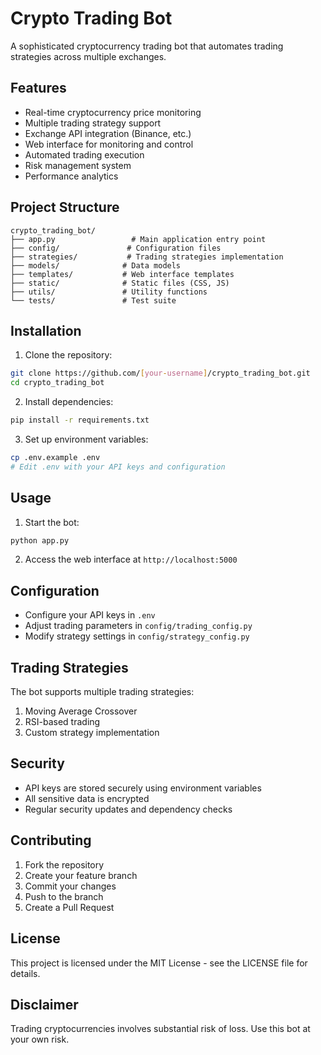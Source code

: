 # Crypto Trading Bot

A sophisticated cryptocurrency trading bot that automates trading strategies across multiple exchanges.

## Features

- Real-time cryptocurrency price monitoring
- Multiple trading strategy support
- Exchange API integration (Binance, etc.)
- Web interface for monitoring and control
- Automated trading execution
- Risk management system
- Performance analytics

## Project Structure

```
crypto_trading_bot/
├── app.py                 # Main application entry point
├── config/               # Configuration files
├── strategies/           # Trading strategies implementation
├── models/              # Data models
├── templates/           # Web interface templates
├── static/              # Static files (CSS, JS)
├── utils/               # Utility functions
└── tests/               # Test suite
```

## Installation

1. Clone the repository:
```bash
git clone https://github.com/[your-username]/crypto_trading_bot.git
cd crypto_trading_bot
```

2. Install dependencies:
```bash
pip install -r requirements.txt
```

3. Set up environment variables:
```bash
cp .env.example .env
# Edit .env with your API keys and configuration
```

## Usage

1. Start the bot:
```bash
python app.py
```

2. Access the web interface at `http://localhost:5000`

## Configuration

- Configure your API keys in `.env`
- Adjust trading parameters in `config/trading_config.py`
- Modify strategy settings in `config/strategy_config.py`

## Trading Strategies

The bot supports multiple trading strategies:

1. Moving Average Crossover
2. RSI-based trading
3. Custom strategy implementation

## Security

- API keys are stored securely using environment variables
- All sensitive data is encrypted
- Regular security updates and dependency checks

## Contributing

1. Fork the repository
2. Create your feature branch
3. Commit your changes
4. Push to the branch
5. Create a Pull Request

## License

This project is licensed under the MIT License - see the LICENSE file for details.

## Disclaimer

Trading cryptocurrencies involves substantial risk of loss. Use this bot at your own risk.
